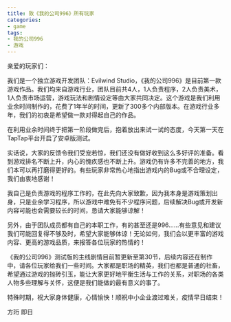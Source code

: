 ```yaml
---
title: 致《我的公司996》所有玩家
categories:
- game
tags:
- 我的公司996
- 游戏
---
```


亲爱的玩家们：

我们是一个独立游戏开发团队：Evilwind Studio，《我的公司996》是目前第一款游戏作品。我们均来自游戏行业，团队目前共4人，1人负责程序，2人负责美术，1人负责市场运营，游戏玩法和剧情设定等由大家共同决定。这个游戏是我们利用业余时间制作的，花费了1年半的时间，更新了300多个内部版本。在游戏行业多年，我们的初衷是希望做一款对得起自己的作品。

在利用业余时间终于把第一阶段做完后，抱着放出来试一试的态度，今天第一天在TapTap平台开启了安卓版测试。

实话说，大家的反馈令我们受宠若惊，我们还没有做好收到这么多好评的准备。看到游戏排名不断上升，内心的愧疚感也不断上升。游戏仍有许多不完善的地方，我们本可以再打磨得更好的。有些玩家非常热心地指出游戏内的Bug或不合理设定，我们由衷地感谢！

我自己是负责游戏的程序工作的，在此先向大家致歉，因为我本身是游戏策划出身，只是业余学习程序，所以游戏中难免有不少程序问题，后续解决Bug或开发新内容可能也会需要较长的时间，恳请大家能够谅解！

另外，由于团队成员都有自己的本职工作，有的甚至还是996……有些意见和建议我们可能回复得不够及时，希望大家能够体谅！无论如何，我们会以更丰富的游戏内容、更高的游戏品质，来报答各位玩家的热情的！

《我的公司996》测试版的主线剧情目前暂更新至第30节，后续内容还在制作中，请各位玩家给我们一些时间。大家都是职场的精英，我们也都是普通的社畜，希望通过游戏的抛砖引玉，能让大家更好地平衡生活与工作的关系，对职场的各类人物多些理解与关怀，这便是我们能做的最有意义的事了。

特殊时期，祝大家身体健康，心情愉快！顺祝中小企业渡过难关，疫情早日结束！

方珩  即日
